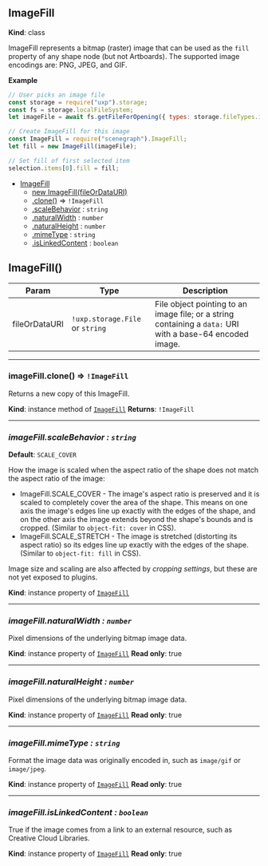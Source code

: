 <a name="ImageFill"></a>

## ImageFill
**Kind**: class

ImageFill represents a bitmap (raster) image that can be used as the `fill` property of any shape node (but not Artboards).
The supported image encodings are: PNG, JPEG, and GIF.

**Example**
```js
// User picks an image file
const storage = require("uxp").storage;
const fs = storage.localFileSystem;
let imageFile = await fs.getFileForOpening({ types: storage.fileTypes.images });

// Create ImageFill for this image
const ImageFill = require("scenegraph").ImageFill;
let fill = new ImageFill(imageFile);

// Set fill of first selected item
selection.items[0].fill = fill;
```

* [ImageFill](#ImageFill)
    * [new ImageFill(fileOrDataURI)](#new_ImageFill_new)
    * [.clone()](#ImageFill-clone) ⇒ <code>!ImageFill</code>
    * [.scaleBehavior](#ImageFill-scaleBehavior) : <code>string</code>
    * [.naturalWidth](#ImageFill-naturalWidth) : <code>number</code>
    * [.naturalHeight](#ImageFill-naturalHeight) : <code>number</code>
    * [.mimeType](#ImageFill-mimeType) : <code>string</code>
    * [.isLinkedContent](#ImageFill-isLinkedContent) : <code>boolean</code>


## ImageFill()

| Param | Type | Description |
| --- | --- | --- |
| fileOrDataURI | `!uxp.storage.File` or `string` | File object pointing to an image file; or a string containing a `data:` URI with a base-64 encoded image. |


* * *

<a name="ImageFill-clone"></a>

### imageFill.clone() ⇒ <code>!ImageFill</code>
Returns a new copy of this ImageFill.

**Kind**: instance method of [<code>ImageFill</code>](#ImageFill)
**Returns**: <code>!ImageFill</code>


* * *

<a name="ImageFill-scaleBehavior"></a>

### *imageFill.scaleBehavior : <code>string</code>*
**Default**: `SCALE_COVER`

How the image is scaled when the aspect ratio of the shape does not match the aspect ratio of the image:
- ImageFill.SCALE_COVER - The image's aspect ratio is preserved and it is scaled to completely cover the area of the shape. This means on one axis the
  image's edges line up exactly with the edges of the shape, and on the other axis the image extends beyond the shape's bounds and is cropped. (Similar
  to `object-fit: cover` in CSS).
- ImageFill.SCALE_STRETCH - The image is stretched (distorting its aspect ratio) so its edges line up exactly with the edges of the shape. (Similar to
  `object-fit: fill` in CSS).

Image size and scaling are also affected by _cropping settings_, but these are not yet exposed to plugins.

**Kind**: instance property of [<code>ImageFill</code>](#ImageFill)


* * *

<a name="ImageFill-naturalWidth"></a>

### *imageFill.naturalWidth : <code>number</code>*
Pixel dimensions of the underlying bitmap image data.

**Kind**: instance property of [<code>ImageFill</code>](#ImageFill)
**Read only**: true


* * *

<a name="ImageFill-naturalHeight"></a>

### *imageFill.naturalHeight : <code>number</code>*
Pixel dimensions of the underlying bitmap image data.

**Kind**: instance property of [<code>ImageFill</code>](#ImageFill)
**Read only**: true


* * *

<a name="ImageFill-mimeType"></a>

### *imageFill.mimeType : <code>string</code>*
Format the image data was originally encoded in, such as `image/gif` or `image/jpeg`.

**Kind**: instance property of [<code>ImageFill</code>](#ImageFill)
**Read only**: true


* * *

<a name="ImageFill-isLinkedContent"></a>

### *imageFill.isLinkedContent : <code>boolean</code>*
True if the image comes from a link to an external resource, such as Creative Cloud Libraries.

**Kind**: instance property of [<code>ImageFill</code>](#ImageFill)
**Read only**: true
